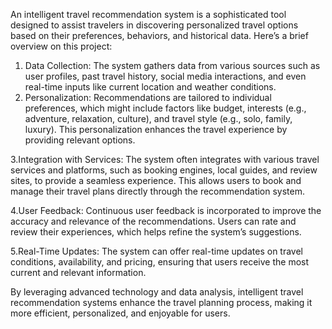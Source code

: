 An intelligent travel recommendation system is a sophisticated tool designed to assist travelers in discovering personalized travel options based on their preferences, behaviors, and historical data. Here’s a brief overview on this project:
1.  Data Collection: The system gathers data from various sources such as user profiles, past travel history, social media interactions, and even real-time inputs like current location and weather conditions.
2. Personalization: Recommendations are tailored to individual preferences, which might include factors like budget, interests (e.g., adventure, relaxation, culture), and travel style (e.g., solo, family, luxury). This personalization enhances the travel experience by providing relevant options.

3.Integration with Services: The system often integrates with various travel services and platforms, such as booking engines, local guides, and review sites, to provide a seamless experience. This allows users to book and manage their travel plans directly through the recommendation system.
 
4.User Feedback: Continuous user feedback is incorporated to improve the accuracy and relevance of the recommendations. Users can rate and review their experiences, which helps refine the system’s suggestions.

5.Real-Time Updates: The system can offer real-time updates on travel conditions, availability, and pricing, ensuring that users receive the most current and relevant information.

By leveraging advanced technology and data analysis, intelligent travel recommendation systems enhance the travel planning process, making it more efficient, personalized, and enjoyable for users.
